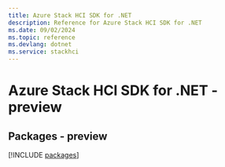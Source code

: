 ```yaml
---
title: Azure Stack HCI SDK for .NET
description: Reference for Azure Stack HCI SDK for .NET
ms.date: 09/02/2024
ms.topic: reference
ms.devlang: dotnet
ms.service: stackhci
---
```

# Azure Stack HCI SDK for .NET - preview
## Packages - preview
[!INCLUDE [packages](stack-hci-index.md)]